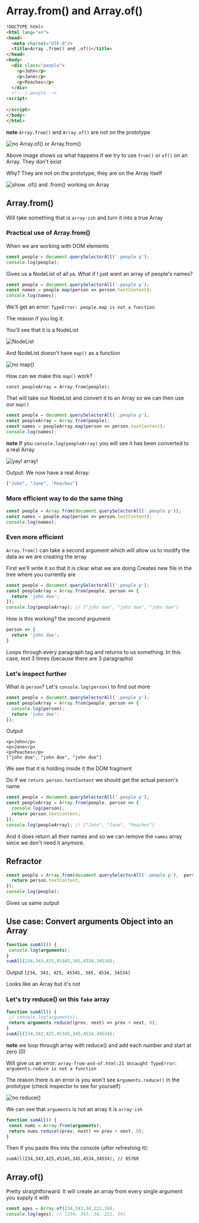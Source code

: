 # Array.from() and Array.of()

```html
!DOCTYPE html>
<html lang="en">
<head>
  <meta charset="UTF-8"/>
  <title>Array .from() and .of()</title>
</head>
<body>
  <div class="people">
    <p>John</p>
    <p>Jane</p>
    <p>Peaches</p>
  </div>
  <!-- /.people -->
<script>
  
</script>  
</body>
</html>
```

**note** `Array.from()` and `Array.of()` are not on the prototype

![no Array.of() or Array.from()](https://i.imgur.com/57c7xF5.png)

Above image shows us what happens if we try to use `from()` or `of()` on an Array. They don't exist

Why? They are not on the prototype, they are on the Array itself

![show .of() and .from() working on Array](https://i.imgur.com/CpEMJha.png)

## Array.from()
Will take something that is `array-ish` and turn it into a true Array

### Practical use of Array.from()
When we are working with DOM elements

```js
const people = document.querySelectorAll('.people p');
console.log(people);
```

Gives us a NodeList of all `p`s. What if I just want an array of people's names?

```js
const people = document.querySelectorAll('.people p');
const names = people.map(person => person.textContent);
console.log(names);
```

We'll get an error:  `TypeError: people.map is not a function`

The reason if you log it:

You'll see that it is a NodeList

![NodeList](https://i.imgur.com/k66z2G5.png)

And NodeList doesn't have `map()` as a function

![no map()](https://i.imgur.com/01rz86L.png)

How can we make this `map()` work?

`const peopleArray = Array.from(people);`

That will take our NodeList and convert it to an Array so we can then use our `map()`

```js
const people = document.querySelectorAll('.people p');
const peopleArray = Array.from(people);
const names = peopleArray.map(person => person.textContent);
console.log(names);
```

**note** If you `console.log(peopleArray)` you will see it has been converted to a real Array

![yay! array!](https://i.imgur.com/pzdM5qM.png)

Output: We now have a real Array:

```js
["John", "Jane", "Peaches"]
```

### More efficient way to do the same thing

```js
const people = Array.from(document.querySelectorAll('.people p'));
const names = people.map(person => person.textContent);
console.log(names);
```

### Even more efficient
`Array.from()` can take a second argument which will allow us to modify the data as we are creating the array

First we'll write it so that it is clear what we are doing
Creates new file in the tree where you currently are
```js
const people = document.querySelectorAll('.people p');
const peopleArray = Array.from(people, person => {
  return 'john doe';
});
console.log(peopleArray); // ["john doe", "john doe", "john doe"]
```

How is this working? the second argument 
```js
person => {
  return 'john doe';
}
```

Loops through every paragraph tag and returns to us something. In this case, text 3 times (because there are 3 paragraphs)

### Let's inspect further
What is `person`? Let's `console.log(person)` to find out more

```js
const people = document.querySelectorAll('.people p');
const peopleArray = Array.from(people, person => {
  console.log(person);
  return 'john doe';
});
```

Output

```
<p>John</p>
<p>​Jane​</p>​
<p>​Peaches​</p>​
["john doe", "john doe", "john doe"]
```

We see that it is holding inside it the DOM fragment

Do if we `return person.textContent` we should get the actual person's name

```js
const people = document.querySelectorAll('.people p');
const peopleArray = Array.from(people, person => {
  console.log(person);
  return person.textContent;
});
console.log(peopleArray); // ["John", "Jane", "Peaches"]
```

And it does return all their names and so we can remove the `names` array since we don't need it anymore.

## Refractor
```js
const people = Array.from(document.querySelectorAll('.people p'),  person => {
  return person.textContent;
});
console.log(people);
```

Gives us same output

## Use case: Convert arguments Object into an Array

```js
function sumAll() {
 console.log(arguments);
}
sumAll(234,343,425,45345,345,4534,34534);
```

Output `[234, 343, 425, 45345, 345, 4534, 34534]`

Looks like an Array but it's not

### Let's try reduce() on this `fake` array

```js
function sumAll() {
 // console.log(arguments);
 return arguments.reduce((prev, next) => prev + next, 0);
}
sumAll(234,343,425,45345,345,4534,34534);
```

**note** we loop through array with reduce() and add each number and start at zero (0)

Will give us an error: `array-from-and-of.html:21 Uncaught TypeError: arguments.reduce is not a function`

The reason there is an error is you won't see `Arguments.reduce()` in the prototype (check inspector to see for yourself)

![no reduce()](https://i.imgur.com/hnPaJog.png)

We can see that `arguments` is not an array it is `array-ish`

```js
function sumAll() {
 const nums = Array.from(arguments);
 return nums.reduce((prev, next) => prev + next, 0);
}
```

Then if you paste this into the console (after refreshing it):

`sumAll(234,343,425,45345,345,4534,34534); // 85760`

## Array.of()
Pretty straightforward. It will create an array from every single argument you supply it with

```js
const ages = Array.of(234,343,34,222,34);
console.log(ages); // [234, 343, 34, 222, 34]
```


